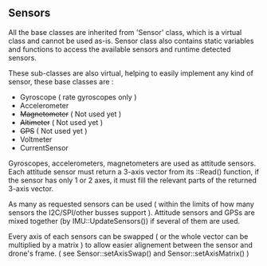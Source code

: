 ## Sensors

All the base classes are inherited from 'Sensor' class, which is a virtual class and cannot be used as-is. Sensor class also contains static variables and functions to access the available sensors and runtime detected sensors.

These sub-classes are also virtual, helping to easily implement any kind of sensor, these base classes are :
 * Gyroscope ( rate gyroscopes only )
 * Accelerometer
 * ~~Magnetometer~~ ( Not used yet )
 * ~~Altimeter~~ ( Not used yet )
 * ~~GPS~~ ( Not used yet )
 * Voltmeter
 * CurrentSensor

Gyroscopes, accelerometers, magnetometers are used as attitude sensors. Each attitude sensor must return a 3-axis vector from its ::Read() function, if the sensor has only 1 or 2 axes, it must fill the relevant parts of the returned 3-axis vector.

As many as requested sensors can be used ( within the limits of how many sensors the I2C/SPI/other busses support ). Attitude sensors and GPSs are mixed together (by IMU::UpdateSensors()) if several of them are used.

Every axis of each sensors can be swapped ( or the whole vector can be multiplied by a matrix ) to allow easier alignement between the sensor and drone's frame. ( see Sensor::setAxisSwap() and Sensor::setAxisMatrix() )
